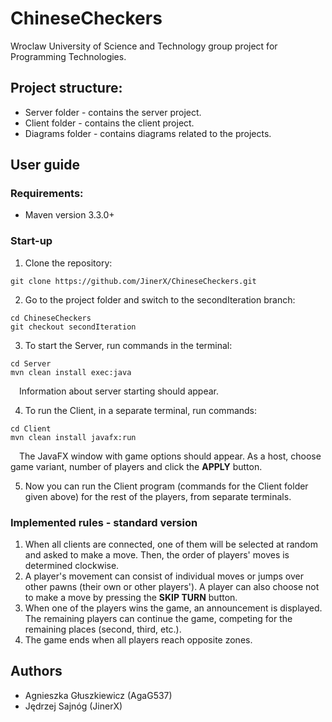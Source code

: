 # ChineseCheckers
Wroclaw University of Science and Technology group project for Programming Technologies.

## Project structure:
- Server folder - contains the server project.
- Client folder - contains the client project.
- Diagrams folder - contains diagrams related to the projects.

## User guide
### Requirements:
- Maven version 3.3.0+

### Start-up
1. Clone the repository:
```
git clone https://github.com/JinerX/ChineseCheckers.git
```
2. Go to the project folder and switch to the secondIteration branch:
```
cd ChineseCheckers
git checkout secondIteration
```
3. To start the Server, run commands in the terminal:
```
cd Server
mvn clean install exec:java
```
&emsp;Information about server starting should appear.

4. To run the Client, in a separate terminal, run commands:
```
cd Client
mvn clean install javafx:run
```
&emsp;The JavaFX window with game options should appear. As a host, choose game variant, number of players and click the **APPLY** button.

5. Now you can run the Client program (commands for the Client folder given above) for the rest of the players, from separate terminals.

### Implemented rules - standard version
1. When all clients are connected, one of them will be selected at random and asked to make a move. Then, the order of players' moves is determined clockwise.
2. A player's movement can consist of individual moves or jumps over other pawns (their own or other players'). A player can also choose not to make a move by pressing the **SKIP TURN** button.
3. When one of the players wins the game, an announcement is displayed. The remaining players can continue the game, competing for the remaining places (second, third, etc.).
4. The game ends when all players reach opposite zones.

## Authors
- Agnieszka Głuszkiewicz (AgaG537)
- Jędrzej Sajnóg (JinerX)
